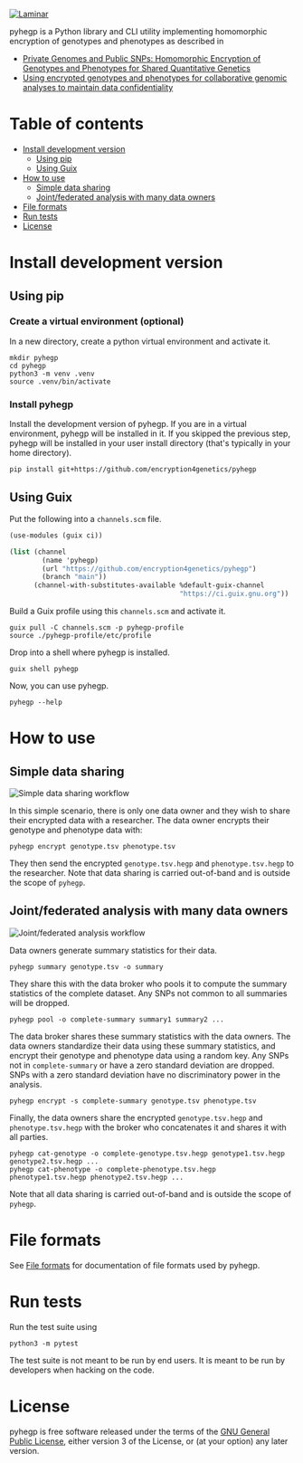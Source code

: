 [![Laminar](https://ci.systemreboot.net/badge/pyhegp.svg)](https://ci.systemreboot.net/jobs/pyhegp)

pyhegp is a Python library and CLI utility implementing homomorphic encryption of genotypes and phenotypes as described in
- [Private Genomes and Public SNPs: Homomorphic Encryption of Genotypes and Phenotypes for Shared Quantitative Genetics](https://academic.oup.com/genetics/article/215/2/359/5930450)
- [Using encrypted genotypes and phenotypes for collaborative genomic analyses to maintain data confidentiality](https://academic.oup.com/genetics/article/226/3/iyad210/7470728)

# Table of contents
- [Install development version](#install-development-version)
  - [Using pip](#using-pip)
  - [Using Guix](#using-guix)
- [How to use](#how-to-use)
  - [Simple data sharing](#simple-data-sharing)
  - [Joint/federated analysis with many data owners](#jointfederated-analysis-with-many-data-owners)
- [File formats](#file-formats)
- [Run tests](#run-tests)
- [License](#license)

# Install development version
## Using pip
### Create a virtual environment (optional)
In a new directory, create a python virtual environment and activate it.
```
mkdir pyhegp
cd pyhegp
python3 -m venv .venv
source .venv/bin/activate
```
### Install pyhegp
Install the development version of pyhegp. If you are in a virtual environment, pyhegp will be installed in it. If you skipped the previous step, pyhegp will be installed in your user install directory (that's typically in your home directory).
```
pip install git+https://github.com/encryption4genetics/pyhegp
```

## Using Guix

Put the following into a `channels.scm` file.
```scheme
(use-modules (guix ci))

(list (channel
        (name 'pyhegp)
        (url "https://github.com/encryption4genetics/pyhegp")
        (branch "main"))
      (channel-with-substitutes-available %default-guix-channel
                                          "https://ci.guix.gnu.org"))
```
Build a Guix profile using this `channels.scm` and activate it.
```
guix pull -C channels.scm -p pyhegp-profile
source ./pyhegp-profile/etc/profile
```
Drop into a shell where pyhegp is installed.
```
guix shell pyhegp
```
Now, you can use pyhegp.
```
pyhegp --help
```

# How to use
## Simple data sharing

![Simple data sharing workflow](https://ci.systemreboot.net/archive/pyhegp-readme-images/latest/simple-workflow.png)

In this simple scenario, there is only one data owner and they wish to share their encrypted data with a researcher. The data owner encrypts their genotype and phenotype data with:
```
pyhegp encrypt genotype.tsv phenotype.tsv
```
They then send the encrypted `genotype.tsv.hegp` and `phenotype.tsv.hegp` to the researcher. Note that data sharing is carried out-of-band and is outside the scope of `pyhegp`.

## Joint/federated analysis with many data owners

![Joint/federated analysis workflow](https://ci.systemreboot.net/archive/pyhegp-readme-images/latest/joint-workflow.png)

Data owners generate summary statistics for their data.
```
pyhegp summary genotype.tsv -o summary
```
They share this with the data broker who pools it to compute the summary statistics of the complete dataset. Any SNPs not common to all summaries will be dropped.
```
pyhegp pool -o complete-summary summary1 summary2 ...
```
The data broker shares these summary statistics with the data owners. The data owners standardize their data using these summary statistics, and encrypt their genotype and phenotype data using a random key. Any SNPs not in `complete-summary` or have a zero standard deviation are dropped. SNPs with a zero standard deviation have no discriminatory power in the analysis.
```
pyhegp encrypt -s complete-summary genotype.tsv phenotype.tsv
```
Finally, the data owners share the encrypted `genotype.tsv.hegp` and `phenotype.tsv.hegp` with the broker who concatenates it and shares it with all parties.
```
pyhegp cat-genotype -o complete-genotype.tsv.hegp genotype1.tsv.hegp genotype2.tsv.hegp ...
pyhegp cat-phenotype -o complete-phenotype.tsv.hegp phenotype1.tsv.hegp phenotype2.tsv.hegp ...
```
Note that all data sharing is carried out-of-band and is outside the scope of `pyhegp`.

# File formats

See [File formats](doc/file-formats.md) for documentation of file formats used by pyhegp.

# Run tests

Run the test suite using
```
python3 -m pytest
```
The test suite is not meant to be run by end users. It is meant to be run by developers when hacking on the code.

# License

pyhegp is free software released under the terms of the [GNU General Public License](https://www.gnu.org/licenses/gpl.html), either version 3 of the License, or (at your option) any later version.
